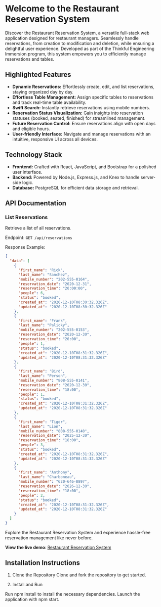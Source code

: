 # Welcome to the Restaurant Reservation System

Discover the Restaurant Reservation System, a versatile full-stack web application designed for restaurant managers. Seamlessly handle reservations, from creation to modification and deletion, while ensuring a delightful user experience. Developed as part of the Thinkful Engineering Immersion program, this system empowers you to efficiently manage reservations and tables.

## Highlighted Features

- **Dynamic Reservations:** Effortlessly create, edit, and list reservations, staying organized day by day.
- **Effortless Table Management:** Assign specific tables to reservations and track real-time table availability.
- **Swift Search:** Instantly retrieve reservations using mobile numbers.
- **Reservation Status Visualization:** Gain insights into reservation statuses (booked, seated, finished) for streamlined management.
- **Future Reservation Control:** Ensure reservations align with open days and eligible hours.
- **User-friendly Interface:** Navigate and manage reservations with an intuitive, responsive UI across all devices.

## Technology Stack

- **Frontend:** Crafted with React, JavaScript, and Bootstrap for a polished user interface.
- **Backend:** Powered by Node.js, Express.js, and Knex to handle server-side logic.
- **Database:** PostgreSQL for efficient data storage and retrieval.

## API Documentation

### List Reservations

Retrieve a list of all reservations.

Endpoint: `GET /api/reservations`

Response Example:

```json
{
  "data": [
    {
      "first_name": "Rick",
      "last_name": "Sanchez",
      "mobile_number": "202-555-0164",
      "reservation_date": "2020-12-31",
      "reservation_time": "20:00:00",
      "people": 6,
      "status": "booked",
      "created_at": "2020-12-10T08:30:32.326Z",
      "updated_at": "2020-12-10T08:30:32.326Z"
    },
    {
      "first_name": "Frank",
      "last_name": "Palicky",
      "mobile_number": "202-555-0153",
      "reservation_date": "2020-12-30",
      "reservation_time": "20:00",
      "people": 1,
      "status": "booked",
      "created_at": "2020-12-10T08:31:32.326Z",
      "updated_at": "2020-12-10T08:31:32.326Z"
    },
    {
      "first_name": "Bird",
      "last_name": "Person",
      "mobile_number": "808-555-0141",
      "reservation_date": "2020-12-30",
      "reservation_time": "18:00",
      "people": 1,
      "status": "booked",
      "created_at": "2020-12-10T08:31:32.326Z",
      "updated_at": "2020-12-10T08:31:32.326Z"
    },
    {
      "first_name": "Tiger",
      "last_name": "Lion",
      "mobile_number": "808-555-0140",
      "reservation_date": "2025-12-30",
      "reservation_time": "18:00",
      "people": 3,
      "status": "booked",
      "created_at": "2020-12-10T08:31:32.326Z",
      "updated_at": "2020-12-10T08:31:32.326Z"
    },
    {
      "first_name": "Anthony",
      "last_name": "Charboneau",
      "mobile_number": "620-646-8897",
      "reservation_date": "2026-12-30",
      "reservation_time": "18:00",
      "people": 2,
      "status": "booked",
      "created_at": "2020-12-10T08:31:32.326Z",
      "updated_at": "2020-12-10T08:31:32.326Z"
    }
  ]
}
```

Explore the Restaurant Reservation System and experience hassle-free reservation management like never before.

**View the live demo**: [Restaurant Reservation System](https://restaurant-reservations-client-pwym.onrender.com)

## Installation Instructions

1. Clone the Repository
Clone and fork the repository to get started.

2. Install and Run

Run npm install to install the necessary dependencies.
Launch the application with npm start.
